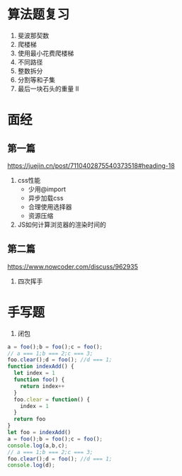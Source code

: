 # 算法题复习
1. 斐波那契数
2. 爬楼梯
3. 使用最小花费爬楼梯
4. 不同路径
5. 整数拆分
6. 分割等和子集
7. 最后一块石头的重量 II
# 面经
## 第一篇
https://juejin.cn/post/7110402875540373518#heading-18
1. css性能
    - 少用@import
    - 异步加载css
    - 合理使用选择器
    - 资源压缩
2. JS如何计算浏览器的渲染时间的

## 第二篇
https://www.nowcoder.com/discuss/962935
1. 四次挥手
# 手写题
1. 闭包
```js
a = foo();b = foo();c = foo();
// a === 1;b === 2;c === 3;
foo.clear();d = foo(); //d === 1;
function indexAdd() {
  let index = 1
  function foo() {
    return index++
  }
  foo.clear = function() {
    index = 1
  }
  return foo
} 
let foo = indexAdd()
a = foo();b = foo();c = foo();
console.log(a,b,c);
// a === 1;b === 2;c === 3;
foo.clear();d = foo(); //d === 1;
console.log(d);
```